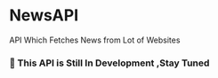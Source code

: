 # NewsAPI
API Which Fetches News from Lot of Websites


### 📝 This API is Still In Development ,Stay Tuned 
